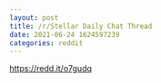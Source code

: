 ```yaml
--- 
layout: post 
title: /r/Stellar Daily Chat Thread 
date: 2021-06-24 1624597239 
categories: reddit 
--- 
```

https://redd.it/o7gudq